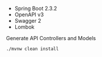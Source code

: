 - Spring Boot 2.3.2
- OpenAPI v3
- Swagger 2
- Lombok


Generate API Controllers and Models
```shell script
./mvnw clean install
```